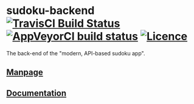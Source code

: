 # sudoku-backend [![TravisCI Build Status](https://travis-ci.com/Galactim/Sudoku.svg?branch=master)](https://travis-ci.com/Galactim/Sudoku) [![AppVeyorCI build status](https://ci.appveyor.com/api/projects/status/9k61sbdg9snyhqek/branch/master?svg=true)](https://ci.appveyor.com/project/nabijaczleweli/Sudoku/branch/master) [![Licence](https://img.shields.io/badge/license-MIT-blue.svg?style=flat)](../LICENSE)
The back-end of the "modern, API-based sudoku app".

## [Manpage](https://cdn.rawgit.com/Galactim/Sudoku/backend-man/sudoku-backend.1.html)
## [Documentation](https://cdn.rawgit.com/Galactim/Sudoku/backend-doc/sudoku_backend/index.html)

